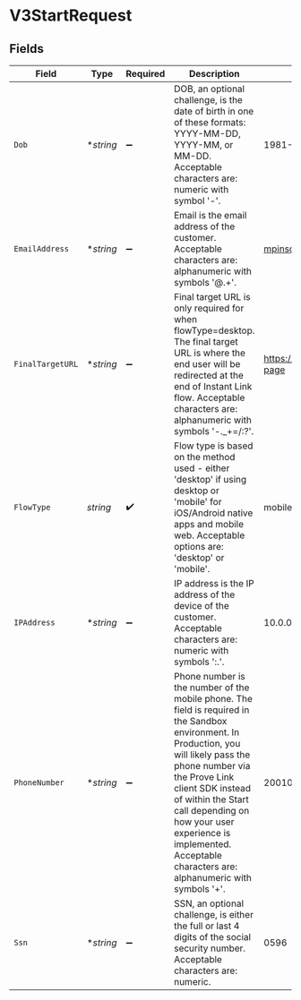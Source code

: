 # V3StartRequest


## Fields

| Field                                                                                                                                                                                                                                                                                                                                 | Type                                                                                                                                                                                                                                                                                                                                  | Required                                                                                                                                                                                                                                                                                                                              | Description                                                                                                                                                                                                                                                                                                                           | Example                                                                                                                                                                                                                                                                                                                               |
| ------------------------------------------------------------------------------------------------------------------------------------------------------------------------------------------------------------------------------------------------------------------------------------------------------------------------------------- | ------------------------------------------------------------------------------------------------------------------------------------------------------------------------------------------------------------------------------------------------------------------------------------------------------------------------------------- | ------------------------------------------------------------------------------------------------------------------------------------------------------------------------------------------------------------------------------------------------------------------------------------------------------------------------------------- | ------------------------------------------------------------------------------------------------------------------------------------------------------------------------------------------------------------------------------------------------------------------------------------------------------------------------------------- | ------------------------------------------------------------------------------------------------------------------------------------------------------------------------------------------------------------------------------------------------------------------------------------------------------------------------------------- |
| `Dob`                                                                                                                                                                                                                                                                                                                                 | **string*                                                                                                                                                                                                                                                                                                                             | :heavy_minus_sign:                                                                                                                                                                                                                                                                                                                    | DOB, an optional challenge, is the date of birth in one of these formats: YYYY-MM-DD, YYYY-MM, or MM-DD. Acceptable characters are: numeric with symbol '-'.                                                                                                                                                                          | 1981-01                                                                                                                                                                                                                                                                                                                               |
| `EmailAddress`                                                                                                                                                                                                                                                                                                                        | **string*                                                                                                                                                                                                                                                                                                                             | :heavy_minus_sign:                                                                                                                                                                                                                                                                                                                    | Email is the email address of the customer. Acceptable characters are: alphanumeric with symbols '@.+'.                                                                                                                                                                                                                               | mpinsonm@dyndns.org                                                                                                                                                                                                                                                                                                                   |
| `FinalTargetURL`                                                                                                                                                                                                                                                                                                                      | **string*                                                                                                                                                                                                                                                                                                                             | :heavy_minus_sign:                                                                                                                                                                                                                                                                                                                    | Final target URL is only required for when flowType=desktop. The final target URL is where the end user will be redirected at the end of Instant Link flow. Acceptable characters are: alphanumeric with symbols '-._+=/:?'.                                                                                                          | https://www.example.com/landing-page                                                                                                                                                                                                                                                                                                  |
| `FlowType`                                                                                                                                                                                                                                                                                                                            | *string*                                                                                                                                                                                                                                                                                                                              | :heavy_check_mark:                                                                                                                                                                                                                                                                                                                    | Flow type is based on the method used - either 'desktop' if using desktop or 'mobile' for iOS/Android native apps and mobile web. Acceptable options are: 'desktop' or 'mobile'.                                                                                                                                                      | mobile                                                                                                                                                                                                                                                                                                                                |
| `IPAddress`                                                                                                                                                                                                                                                                                                                           | **string*                                                                                                                                                                                                                                                                                                                             | :heavy_minus_sign:                                                                                                                                                                                                                                                                                                                    | IP address is the IP address of the device of the customer. Acceptable characters are: numeric with symbols ':.'.                                                                                                                                                                                                                     | 10.0.0.1                                                                                                                                                                                                                                                                                                                              |
| `PhoneNumber`                                                                                                                                                                                                                                                                                                                         | **string*                                                                                                                                                                                                                                                                                                                             | :heavy_minus_sign:                                                                                                                                                                                                                                                                                                                    | Phone number is the number of the mobile phone. The field is required in the Sandbox environment. In Production, you will likely pass the phone number via the Prove Link client SDK instead of within the Start call depending on how your user experience is implemented. Acceptable characters are: alphanumeric with symbols '+'. | 2001001695                                                                                                                                                                                                                                                                                                                            |
| `Ssn`                                                                                                                                                                                                                                                                                                                                 | **string*                                                                                                                                                                                                                                                                                                                             | :heavy_minus_sign:                                                                                                                                                                                                                                                                                                                    | SSN, an optional challenge, is either the full or last 4 digits of the social security number. Acceptable characters are: numeric.                                                                                                                                                                                                    | 0596                                                                                                                                                                                                                                                                                                                                  |